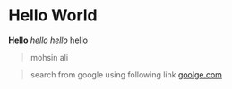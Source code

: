 # Hello World

**Hello**
_hello_
*hello*
hello
> mohsin
>ali

> search from google using following link  [goolge.com](https://www.google.com/)
